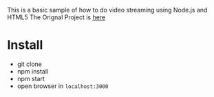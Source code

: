 This is a basic sample of how to do video streaming using Node.js and HTML5
The Orignal Project is <a href="https://github.com/daspinola/video-stream-sample">here</a>

# Install

- git clone
- npm install
- npm start
- open browser in `localhost:3000`

